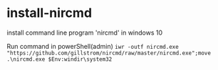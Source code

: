 # install-nircmd
install command line program 'nircmd' in windows 10 

Run command in powerShell(admin)
```iwr -outf nircmd.exe "https://github.com/gillstrom/nircmd/raw/master/nircmd.exe";move .\nircmd.exe $Env:windir\system32```
